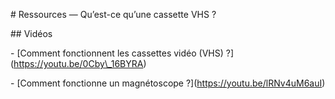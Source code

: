 \# Ressources — Qu’est-ce qu’une cassette VHS ?



\## Vidéos

\- \[Comment fonctionnent les cassettes vidéo (VHS) ?](https://youtu.be/0Cby\_16BYRA)

\- \[Comment fonctionne un magnétoscope ?](https://youtu.be/lRNv4uM6auI)

